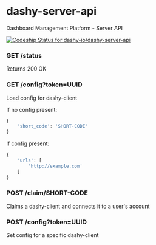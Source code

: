 dashy-server-api
================
Dashboard Management Platform - Server API

[![Codeship Status for dashy-io/dashy-server-api](https://codeship.com/projects/669bc9e0-5795-0132-c62d-2aedc25d7739/status)](https://codeship.com/projects/49856)

### GET /status
Returns 200 OK

### GET /config?token=UUID
Load config for dashy-client

If no config present:
```js
{
    'short_code': 'SHORT-CODE'
}
```

If config present:
```js
{
    'urls': [
        'http://example.com'
    ]
}
```

### POST /claim/SHORT-CODE
Claims a dashy-client and connects it to a user's account
    
### POST /config?token=UUID
Set config for a specific dashy-client
